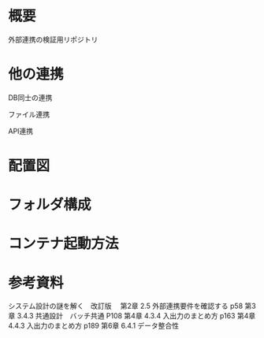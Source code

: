 # 概要

外部連携の検証用リポジトリ

# 他の連携
DB同士の連携

ファイル連携

API連携


# 配置図

# フォルダ構成

# コンテナ起動方法


# 参考資料
システム設計の謎を解く　改訂版　
第2章 2.5 外部連携要件を確認する p58
第3章 3.4.3 共通設計　バッチ共通 P108
第4章 4.3.4 入出力のまとめ方 p163
第4章 4.4.3 入出力のまとめ方 p189
第6章 6.4.1 データ整合性
